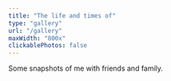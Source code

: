 ```yaml
---
title: "The life and times of"
type: "gallery"
url: "/gallery"
maxWidth: "800x"
clickablePhotos: false
---
```


Some snapshots of me with friends and family. 

